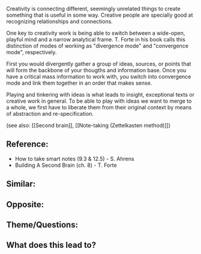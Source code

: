 Creativity is connecting different, seemingly unrelated things to create something that is useful in some way. Creative people are specially good at recognizing relationships and connections.

One key to creativity work is being able to switch between a wide-open, playful mind and a narrow analytical frame. T. Forte in his book calls this distinction of modes of working as "divergence mode" and "convergence mode", respectively. 

First you would divergently gather a group of ideas, sources, or points that will form the backbone of your thougths and information base. Once you have a critical mass information to work with, you switch into convergence mode and link them together in an order that makes sense.

Playing and tinkering with ideas is what leads to insight, exceptional texts or creative work in general. To be able to play with ideas we want to merge to a whole, we first have to liberate them from their original context by means of abstraction and re-specification.

(see also: [[Second brain]], [[Note-taking (Zettelkasten method)]])

## Reference:
- How to take smart notes (9.3 & 12.5) - S. Ahrens
- Building A Second Brain (ch. 8) - T. Forte

## Similar:

## Opposite: 

## Theme/Questions:

## What does this lead to?